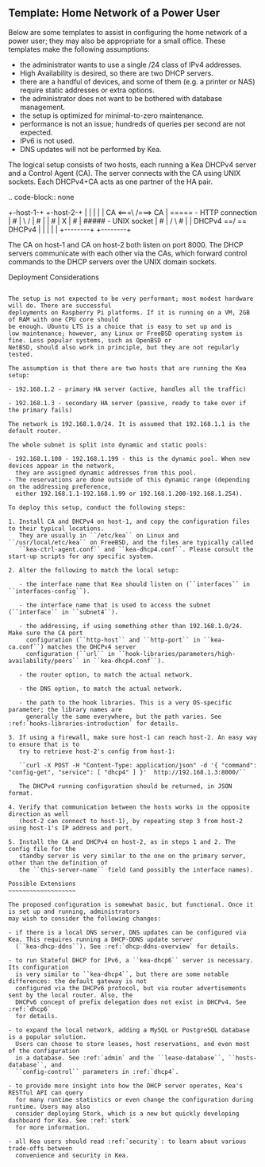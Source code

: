 Template: Home Network of a Power User
--------------------------------------

Below are some templates to assist in configuring the home network of a power user; they may also be
appropriate for a small office. These templates make the following assumptions:

- the administrator wants to use a single /24 class of IPv4 addresses.
- High Availability is desired, so there are two DHCP servers.
- there are a handful of devices, and some of them (e.g. a printer or NAS) require
  static addresses or extra options.
- the administrator does not want to be bothered with database management.
- the setup is optimized for minimal-to-zero maintenance.
- performance is not an issue; hundreds of queries per second are not expected.
- IPv6 is not used.
- DNS updates will not be performed by Kea.

The logical setup consists of two hosts, each running a Kea DHCPv4 server and a Control Agent (CA).
The server connects with the CA using UNIX sockets. Each DHCPv4+CA acts as one partner of the HA
pair.

.. code-block:: none

   +-host-1-+       +-host-2-+
   |        |       |        |
   |   CA <===\   /===> CA   |    ===== - HTTP connection
   |   #    |  \ /  |   #    |
   |   #    |   X   |   #    |    ##### - UNIX socket
   |   #    |  / \      #    |
   | DHCPv4 ==/   \== DHCPv4 |
   |        |       |        |
   +--------+       +--------+

The CA on host-1 and CA on host-2 both listen on port 8000. The DHCP servers communicate
with each other via the CAs, which forward control commands to the DHCP servers over the UNIX domain
sockets.

Deployment Considerations
~~~~~~~~~~~~~~~~~~~~~~~~~

The setup is not expected to be very performant; most modest hardware will do. There are successful
deployments on Raspberry Pi platforms. If it is running on a VM, 2GB of RAM with one CPU core should
be enough. Ubuntu LTS is a choice that is easy to set up and is
low maintenance; however, any Linux or FreeBSD operating system is fine. Less popular systems, such as OpenBSD or
NetBSD, should also work in principle, but they are not regularly tested.

The assumption is that there are two hosts that are running the Kea setup:

- 192.168.1.2 - primary HA server (active, handles all the traffic)

- 192.168.1.3 - secondary HA server (passive, ready to take over if the primary fails)

The network is 192.168.1.0/24. It is assumed that 192.168.1.1 is the default router.

The whole subnet is split into dynamic and static pools:

- 192.168.1.100 - 192.168.1.199 - this is the dynamic pool. When new devices appear in the network,
  they are assigned dynamic addresses from this pool.
- The reservations are done outside of this dynamic range (depending on the addressing preference,
  either 192.168.1.1-192.168.1.99 or 192.168.1.200-192.168.1.254).

To deploy this setup, conduct the following steps:

1. Install CA and DHCPv4 on host-1, and copy the configuration files to their typical locations.
   They are usually in ``/etc/kea`` on Linux and ``/usr/local/etc/kea`` on FreeBSD, and the files are typically called
   ``kea-ctrl-agent.conf`` and ``kea-dhcp4.conf``. Please consult the start-up scripts for any specific system.

2. Alter the following to match the local setup:

   - the interface name that Kea should listen on (``interfaces`` in ``interfaces-config``).

   - the interface name that is used to access the subnet (``interface`` in ``subnet4``).

   - the addressing, if using something other than 192.168.1.0/24. Make sure the CA port
     configuration (``http-host`` and ``http-port`` in ``kea-ca.conf``) matches the DHCPv4 server
     configuration (``url`` in ``hook-libraries/parameters/high-availability/peers`` in ``kea-dhcp4.conf``).

   - the router option, to match the actual network.

   - the DNS option, to match the actual network.

   - the path to the hook libraries. This is a very OS-specific parameter; the library names are
     generally the same everywhere, but the path varies. See :ref:`hooks-libraries-introduction` for details.

3. If using a firewall, make sure host-1 can reach host-2. An easy way to ensure that is to
   try to retrieve host-2's config from host-1:

   ``curl -X POST -H "Content-Type: application/json" -d '{ "command": "config-get", "service": [ "dhcp4" ] }'  http://192.168.1.3:8000/``

   The DHCPv4 running configuration should be returned, in JSON format.

4. Verify that communication between the hosts works in the opposite direction as well
   (host-2 can connect to host-1), by repeating step 3 from host-2 using host-1's IP address and port.

5. Install the CA and DHCPv4 on host-2, as in steps 1 and 2. The config file for the
   standby server is very similar to the one on the primary server, other than the definition of
   the ``this-server-name`` field (and possibly the interface names).

Possible Extensions
~~~~~~~~~~~~~~~~~~~

The proposed configuration is somewhat basic, but functional. Once it is set up and running, administrators
may wish to consider the following changes:

- if there is a local DNS server, DNS updates can be configured via Kea. This requires running a DHCP-DDNS update server
  (``kea-dhcp-ddns``). See :ref:`dhcp-ddns-overview` for details.

- to run Stateful DHCP for IPv6, a ``kea-dhcp6`` server is necessary. Its configuration
  is very similar to ``kea-dhcp4``, but there are some notable differences: the default gateway is not
  configured via the DHCPv6 protocol, but via router advertisements sent by the local router. Also, the
  DHCPv6 concept of prefix delegation does not exist in DHCPv4. See :ref:`dhcp6`
  for details.

- to expand the local network, adding a MySQL or PostgreSQL database is a popular solution.
  Users can choose to store leases, host reservations, and even most of the configuration
  in a database. See :ref:`admin` and the ``lease-database``, ``hosts-database``, and
  ``config-control`` parameters in :ref:`dhcp4`.

- to provide more insight into how the DHCP server operates, Kea's RESTful API can query
  for many runtime statistics or even change the configuration during runtime. Users may also
  consider deploying Stork, which is a new but quickly developing dashboard for Kea. See :ref:`stork`
  for more information.

- all Kea users should read :ref:`security`: to learn about various trade-offs between
  convenience and security in Kea.

